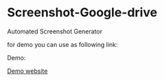 # Screenshot-Google-drive
Automated Screenshot Generator

for demo you can use as following link:
<p>Demo:</p>
<a href="http://fx2.autosignaler.com/screen/index.html">Demo website</a>



